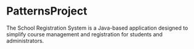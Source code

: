 # PatternsProject
The School Registration System is a Java-based application designed to simplify course management and registration for students and administrators.
